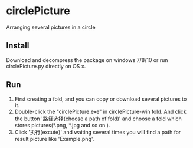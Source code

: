 # circlePicture
 Arranging several pictures in a circle

## Install
 Download and decompress the package on windows 7/8/10 or run circlePicture.py directly on OS x.
 
## Run
 1) First creating a fold, and you can copy or download several pictures to it.
 2) Double-click the "circlePicture.exe" in circlePicture-win fold. And click the button '路径选择(choose a path of fold)' and choose a fold which stores pictures(*.png, *.jpg and so on ).
 3) Click '执行(excute)' and waiting several times you will find a path for result picture like 'Example.png'.
